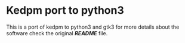 # Kedpm port to python3

This is a port of kedpm to python3 and gtk3 for more details about the software check 
the original ***README*** file.
